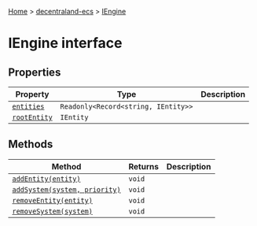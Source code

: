 [Home](./index) &gt; [decentraland-ecs](./decentraland-ecs.md) &gt; [IEngine](./decentraland-ecs.iengine.md)

# IEngine interface

## Properties

|  Property | Type | Description |
|  --- | --- | --- |
|  [`entities`](./decentraland-ecs.iengine.entities.md) | `Readonly<Record<string, IEntity>>` |  |
|  [`rootEntity`](./decentraland-ecs.iengine.rootentity.md) | `IEntity` |  |

## Methods

|  Method | Returns | Description |
|  --- | --- | --- |
|  [`addEntity(entity)`](./decentraland-ecs.iengine.addentity.md) | `void` |  |
|  [`addSystem(system, priority)`](./decentraland-ecs.iengine.addsystem.md) | `void` |  |
|  [`removeEntity(entity)`](./decentraland-ecs.iengine.removeentity.md) | `void` |  |
|  [`removeSystem(system)`](./decentraland-ecs.iengine.removesystem.md) | `void` |  |

